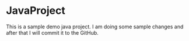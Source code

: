 # JavaProject
This is a sample demo java project.
I am doing some sample changes and after that I will commit it to the GitHub.
